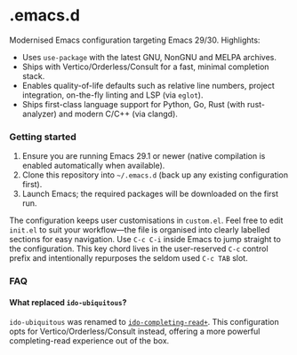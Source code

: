 .emacs.d
========

Modernised Emacs configuration targeting Emacs 29/30. Highlights:

* Uses `use-package` with the latest GNU, NonGNU and MELPA archives.
* Ships with Vertico/Orderless/Consult for a fast, minimal completion stack.
* Enables quality-of-life defaults such as relative line numbers, project
  integration, on-the-fly linting and LSP (via `eglot`).
* Ships first-class language support for Python, Go, Rust (with rust-analyzer)
  and modern C/C++ (via clangd).

### Getting started

1. Ensure you are running Emacs 29.1 or newer (native compilation is enabled
   automatically when available).
2. Clone this repository into `~/.emacs.d` (back up any existing configuration
   first).
3. Launch Emacs; the required packages will be downloaded on the first run.

The configuration keeps user customisations in `custom.el`. Feel free to edit
`init.el` to suit your workflow—the file is organised into clearly labelled
sections for easy navigation. Use `C-c C-i` inside Emacs to jump straight to the
configuration. This key chord lives in the user-reserved `C-c` control prefix
and intentionally repurposes the seldom used `C-c TAB` slot.

### FAQ

#### What replaced `ido-ubiquitous`?

`ido-ubiquitous` was renamed to [`ido-completing-read+`](https://github.com/DarwinAwardWinner/ido-completing-read-plus). This configuration opts for Vertico/Orderless/Consult instead, offering a more powerful completing-read experience out of the box.
